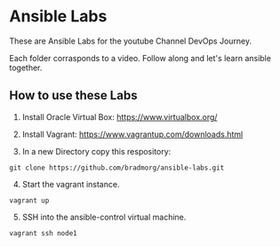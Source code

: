 # Ansible Labs

These are Ansible Labs for the youtube Channel DevOps Journey.

Each folder corrasponds to a video. Follow along and let's learn ansible together.

## How to use these Labs
1. Install Oracle Virtual Box:  https://www.virtualbox.org/

2. Install Vagrant: https://www.vagrantup.com/downloads.html

3. In a new Directory copy this respository:
``` shell
git clone https://github.com/bradmorg/ansible-labs.git
```

4. Start the vagrant instance.
``` shell
vagrant up
```

5. SSH into the ansible-control virtual machine.
``` shell
vagrant ssh node1
```